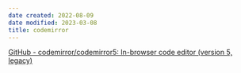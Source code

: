 ```yaml
---
date created: 2022-08-09
date modified: 2023-03-08
title: codemirror
---
```


[GitHub - codemirror/codemirror5: In-browser code editor (version 5, legacy)](https://github.com/codemirror/codemirror5)
